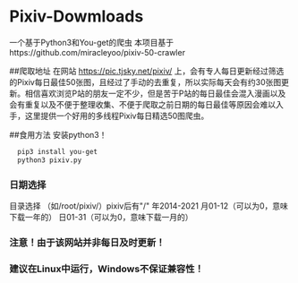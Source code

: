 # Pixiv-Dowmloads
一个基于Python3和You-get的爬虫
本项目基于https://github.com/miracleyoo/pixiv-50-crawler

##爬取地址
在网站 https://pic.tjsky.net/pixiv/ 上，会有专人每日更新经过筛选的Pixiv每日最佳50张图，且经过了手动的去重复，所以实际每天会有约30张图更新。相信喜欢浏览P站的朋友一定不少，但是苦于P站的每日最佳会混入漫画以及会有重复以及不便于整理收集、不便于爬取之前日期的每日最佳等原因会难以入手，这里提供一个好用的多线程Pixiv每日精选50图爬虫。

##食用方法
安装python3！

```bash
  pip3 install you-get
  python3 pixiv.py
```
### 日期选择
目录选择 （如/root/pixiv/）pixiv后有"/"
年2014-2021
月01-12（可以为0，意味下载一年的）
日01-31（可以为0，意味下载一月的）

### 注意！由于该网站并非每日及时更新！
### 建议在Linux中运行，Windows不保证兼容性！
                                                
                                                

